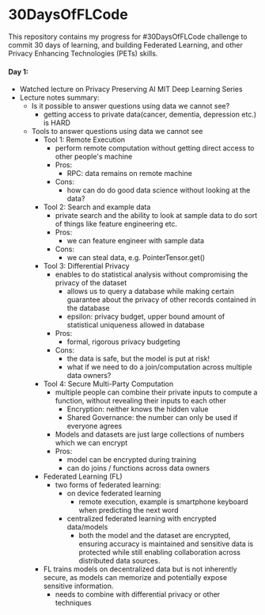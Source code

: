 # 30DaysOfFLCode


This repository contains my progress for #30DaysOfFLCode challenge to commit 30 days of learning, and building Federated Learning, and other Privacy Enhancing Technologies (PETs) skills.


#### Day 1:

- Watched lecture on Privacy Preserving AI MIT Deep Learning Series
- Lecture notes summary:
	- Is it possible to answer questions using data we cannot see?
		- getting access to private data(cancer, dementia, depression etc.) is HARD 
	- Tools to answer questions using data we cannot see
		- Tool 1: Remote Execution
			- perform remote computation without getting direct access to other people's machine
			- Pros:
				- RPC: data remains on remote machine
			- Cons:
				- how can do do good data science without looking at the data?
		- Tool 2: Search and example data 
			- private search and the ability to look at sample data to do sort of things like feature engineering etc.
			- Pros:
				- we can feature engineer with sample data
			- Cons:
				- we can steal data, e.g. PointerTensor.get()
		- Tool 3: Differential Privacy
			- enables to do statistical analysis without compromising the privacy of the dataset
				- allows us to query a database while making certain guarantee about the privacy of other records contained in the database
				- epsilon: privacy budget, upper bound amount of statistical uniqueness allowed in database 
			- Pros:
				- formal, rigorous privacy budgeting
			- Cons:
				- the data is safe, but the model is put at risk!
				- what if we need to do a join/computation across multiple data owners?
		- Tool 4: Secure Multi-Party Computation
			- multiple people can combine their private inputs to compute a function, without revealing their inputs to each other
				- Encryption: neither knows the hidden value
				- Shared Governance: the number can only be used if everyone agrees
			- Models and datasets are just large collections of numbers which we can encrypt
			- Pros:
				- model can be encrypted during training
				- can do joins / functions across data owners
		- Federated Learning (FL)
			- two forms of federated learning:
				- on device federated learning
					- remote execution, example is smartphone keyboard when predicting the next word
				-  centralized federated learning with encrypted data/models
					- both the model and the dataset are encrypted, ensuring accuracy is maintained and sensitive data is protected while still enabling collaboration across distributed data sources.
      - FL trains models on decentralized data but is not inherently secure, as models can memorize and potentially expose sensitive information.
          - needs to combine with differential privacy or other techniques

